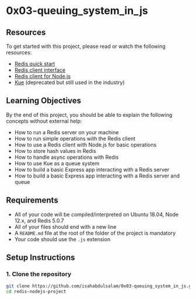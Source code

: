 # 0x03-queuing_system_in_js

## Resources
To get started with this project, please read or watch the following resources:
- [Redis quick start](https://redis.io/topics/quickstart)
- [Redis client interface](https://redis.io/topics/clients)
- [Redis client for Node.js](https://github.com/NodeRedis/node-redis)
- [Kue](https://github.com/Automattic/kue) (deprecated but still used in the industry)

## Learning Objectives
By the end of this project, you should be able to explain the following concepts without external help:
- How to run a Redis server on your machine
- How to run simple operations with the Redis client
- How to use a Redis client with Node.js for basic operations
- How to store hash values in Redis
- How to handle async operations with Redis
- How to use Kue as a queue system
- How to build a basic Express app interacting with a Redis server
- How to build a basic Express app interacting with a Redis server and queue

## Requirements
- All of your code will be compiled/interpreted on Ubuntu 18.04, Node 12.x, and Redis 5.0.7
- All of your files should end with a new line
- A `README.md` file at the root of the folder of the project is mandatory
- Your code should use the `.js` extension

## Setup Instructions
### 1. Clone the repository
```sh
git clone https://github.com/isahabdulsalam/0x03-queuing_system_in_js.git
cd redis-nodejs-project
